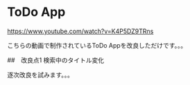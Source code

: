 # ToDo App

https://www.youtube.com/watch?v=K4P5DZ9TRns

こちらの動画で制作されているToDo Appを改良しただけです。。。

##　改良点1
検索中のタイトル変化



逐次改良を試みます。。。